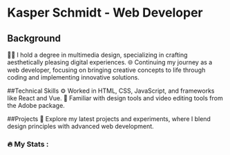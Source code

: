 # Kasper Schmidt - Web Developer

## Background
👨‍🎓 I hold a degree in multimedia design, specializing in crafting aesthetically pleasing digital experiences.
🌐 Continuing my journey as a web developer, focusing on bringing creative concepts to life through coding and implementing innovative solutions.

##Technical Skills
⚙️ Worked in HTML, CSS, JavaScript, and frameworks like React and Vue.
🎨 Familiar with design tools and video editing tools from the Adobe package.

##Projects
🚀 Explore my latest projects and experiments, where I blend design principles with advanced web development.

### :fire: My Stats :
